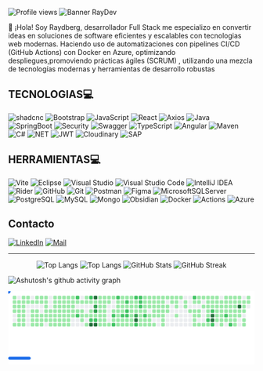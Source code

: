 
 ![Profile views](https://komarev.com/ghpvc/?username=Raydberg&style=square&color=blueviolet)
 ![Banner RayDev](https://github.com/vc743/vc743/assets/88216894/2415caf0-5e36-43e4-be9c-17ca25810b3b)

👋 ¡Hola! Soy Raydberg, desarrollador Full Stack me especializo en convertir ideas en soluciones de software eficientes y escalables con tecnologias web modernas. Haciendo uso de  automa­tizaciones con pipelines CI/CD (GitHub Actions) con Docker en Azure, optimizando despliegues,promoviendo prácticas ágiles (SCRUM) , utilizando una mezcla de tecnologías modernas y herramientas de desarrollo robustas

## TECNOLOGIAS💻

![shadcnc](https://img.shields.io/badge/shadcn%2Fui-000000?style=for-the-badge&logo=shadcnui&logoColor=white)
![Bootstrap](https://img.shields.io/badge/bootstrap-%238511FA.svg?style=for-the-badge&logo=bootstrap&logoColor=white)
![JavaScript](https://img.shields.io/badge/javascript-%23323330.svg?style=for-the-badge&logo=javascript&logoColor=%23F7DF1E)
![React](https://img.shields.io/badge/react-%2320232a.svg?style=for-the-badge&logo=react&logoColor=%2361DAFB)
![Axios](https://img.shields.io/badge/axios-671ddf?&style=for-the-badge&logo=axios&logoColor=white)
![Java](https://img.shields.io/badge/java-%23ED8B00.svg?style=for-the-badge&logo=openjdk&logoColor=white)
![SpringBoot](https://img.shields.io/badge/Spring_Boot-6DB33F?style=for-the-badge&logo=spring-boot&logoColor=white)
![Security](https://img.shields.io/badge/Spring_Security-6DB33F?style=for-the-badge&logo=Spring-Security&logoColor=white)
![Swagger](https://img.shields.io/badge/Swagger-85EA2D?style=for-the-badge&logo=Swagger&logoColor=white)
![TypeScript](https://img.shields.io/badge/typescript-%23007ACC.svg?style=for-the-badge&logo=typescript&logoColor=white)
![Angular](https://img.shields.io/badge/Angular-DD0031?style=for-the-badge&logo=angular&logoColor=white)
![Maven](https://img.shields.io/badge/apache_maven-C71A36?style=for-the-badge&logo=apachemaven&logoColor=white)
![C#](https://img.shields.io/badge/c%23-%23239120.svg?style=for-the-badge&logo=csharp&logoColor=white)
![NET](https://img.shields.io/badge/.NET-512BD4?style=for-the-badge&logo=dotnet&logoColor=white)
![JWT](https://img.shields.io/badge/JWT-000000?style=for-the-badge&logo=JSON%20web%20tokens&logoColor=white)
![Cloudinary](https://img.shields.io/badge/Cloudinary-3448C5?style=for-the-badge&logo=Cloudinary&logoColor=white)
![SAP](https://img.shields.io/badge/SAP-0FAAFF?style=for-the-badge&logo=sap&logoColor=white)



<!--![Markdown](https://img.shields.io/badge/Markdown-000000?style=for-the-badge&logo=markdown&logoColor=white)
<!--![Expo](https://img.shields.io/badge/Expo-1B1F23?style=for-the-badge&logo=expo&logoColor=white)
<!--![ReactNative](https://img.shields.io/badge/React_Native-20232A?style=for-the-badge&logo=react&logoColor=61DAFB)

<!--![Expo]https://img.shields.io/badge/Expo-1B1F23?style=for-the-badge&logo=expo&logoColor=white-->
<!--![ReactNative]https://img.shields.io/badge/React_Native-20232A?style=for-the-badge&logo=react&logoColor=61DAFB-->


## HERRAMIENTAS💻
![Vite](https://img.shields.io/badge/vite-%23646CFF.svg?style=for-the-badge&logo=vite&logoColor=white)
![Eclipse](https://img.shields.io/badge/Eclipse-FE7A16.svg?style=for-the-badge&logo=Eclipse&logoColor=white)
![Visual Studio](https://img.shields.io/badge/Visual%20Studio-5C2D91.svg?style=for-the-badge&logo=visual-studio&logoColor=white)
![Visual Studio Code](https://img.shields.io/badge/Visual%20Studio%20Code-0078d7.svg?style=for-the-badge&logo=visual-studio-code&logoColor=white)
![IntelliJ IDEA](https://img.shields.io/badge/IntelliJIDEA-000000.svg?style=for-the-badge&logo=intellij-idea&logoColor=white)
![Rider](https://img.shields.io/badge/Rider-000000?style=for-the-badge&logo=Rider&logoColor=white)
![GitHub](https://img.shields.io/badge/github-%23121011.svg?style=for-the-badge&logo=github&logoColor=white)
![Git](https://img.shields.io/badge/git-%23F05033.svg?style=for-the-badge&logo=git&logoColor=white)
![Postman](https://img.shields.io/badge/Postman-FF6C37?style=for-the-badge&logo=Postman&logoColor=white)
![Figma](https://img.shields.io/badge/Figma-F24E1E?style=for-the-badge&logo=figma&logoColor=white)
![MicrosoftSQLServer](https://img.shields.io/badge/Microsoft%20SQL%20Server-CC2927?style=for-the-badge&logo=microsoft%20sql%20server&logoColor=white)
![PostgreSQL](https://img.shields.io/badge/PostgreSQL-316192?style=for-the-badge&logo=postgresql&logoColor=white)
![MySQL](https://img.shields.io/badge/MySQL-005C84?style=for-the-badge&logo=mysql&logoColor=white)
![Mongo](https://img.shields.io/badge/MongoDB-4EA94B?style=for-the-badge&logo=mongodb&logoColor=white)
![Obsidian](https://img.shields.io/badge/Obsidian-483699?style=for-the-badge&logo=Obsidian&logoColor=white)
![Docker](https://img.shields.io/badge/Docker-2CA5E0?style=for-the-badge&logo=docker&logoColor=white)
![Actions](https://img.shields.io/badge/GitHub_Actions-2088FF?style=for-the-badge&logo=github-actions&logoColor=white)
![Azure](https://img.shields.io/badge/microsoft%20azure-0089D6?style=for-the-badge&logo=microsoft-azure&logoColor=white)

## Contacto
[![LinkedIn](https://img.shields.io/badge/LinkedIn-0077B5?style=for-the-badge&logo=linkedin&logoColor=white)](http://www.linkedin.com/in/raydbergchuquival)
[![Mail](https://img.shields.io/badge/Gmail-D14836?style=for-the-badge&logo=gmail&logoColor=white)](mailto:raydbergg@gmail.com)

 <!-- PORCENTAJES -->
 <hr>
 <p align="center">
  <img src="https://github-readme-stats.vercel.app/api/top-langs/?username=Raydberg&layout=compact&&theme=dark" alt="Top Langs">
 <img src="http://github-profile-summary-cards.vercel.app/api/cards/most-commit-language?username=Raydberg&theme=dark" alt="Top Langs">



  <img src="https://github-readme-stats.vercel.app/api?username=Raydberg&show_icons=true&locale=en&theme=midnight-purple&rank_icon=github" alt="GitHub Stats" width="45%">
  <img src="https://github-readme-streak-stats.herokuapp.com/?user=Raydberg&hide_border=false&date_format=M%20j%5B%2C%20Y%5D&background=000000&stroke=9745f5&ring=9745f5&fire=ff8c00&currStreakNum=9745f5&sideNums=9745f5&currStreakLabel=9745f5&sideLabels=9745f5&dates=ffffff&theme=dark" alt="GitHub Streak" width="45%">

 
 </p>
 
![Ashutosh's github activity graph](https://github-readme-activity-graph.vercel.app/graph?username=Raydberg&theme=github-compact)

<picture>
  <source
    media="(prefers-color-scheme: dark)"
    srcset="images/breakout-dark.svg"
  />
  <source
    media="(prefers-color-scheme: light)"
    srcset="images/breakout-light.svg"
  />
  <img alt="Breakout Game" src="images/breakout-light.svg" />
</picture>

<!--[![Top Langs](https://github-readme-stats.vercel.app/api/top-langs/?username=Raydberg&layout=donut&&theme=dark)](https://github.com/anuraghazra/github-readme-stats)--> 
<!--[![Raydberg WakaTime stats](https://github-readme-stats.vercel.app/api/wakatime?username=Raydberg)](https://github.com/anuraghazra/github-readme-stats)-->
<!-- ESTADISTICAS -->
<!-- ![Anurag's GitHub stats](https://github-readme-stats.vercel.app/api?username=Raydberg&show_icons=true&theme=dark) -->
<!-- ![Raydberg GitHub stats](https://github-readme-stats.vercel.app/api?username=Raydberg&&theme=tokyonight)-->

<!--  https://github.com/alexandresanlim/Badges4-README.md-Profile    -->

